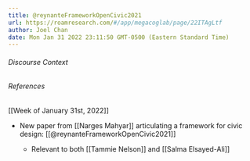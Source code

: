 ```yaml
---
title: @reynanteFrameworkOpenCivic2021
url: https://roamresearch.com/#/app/megacoglab/page/22ITAgLtf
author: Joel Chan
date: Mon Jan 31 2022 23:11:50 GMT-0500 (Eastern Standard Time)
---
```




###### Discourse Context



###### References

[[Week of January 31st, 2022]]

- New paper from [[Narges Mahyar]] articulating a framework for civic design: [[@reynanteFrameworkOpenCivic2021]]

    - Relevant to both [[Tammie Nelson]] and [[Salma Elsayed-Ali]]
